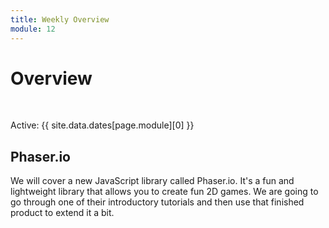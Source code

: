 ```yaml
---
title: Weekly Overview
module: 12
---
```


# Overview 


<br />


Active: {{ site.data.dates[page.module][0] }}


## Phaser.io

<!--<iframe width="560" height="315" src="https://www.youtube.com/embed/soSF9265L7s" frameborder="0" allow="accelerometer; autoplay; encrypted-media; gyroscope; picture-in-picture" allowfullscreen></iframe>-->

We will cover a new JavaScript library called Phaser.io.  It's a fun and lightweight library that allows you to create fun 2D games.  We are going to go through one of their introductory tutorials and then use that finished product to extend it a bit.

